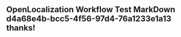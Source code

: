 <properties
ms.topic="hero-topic"
ms.test1="hero-topic"
ms.test2="test"/>

## OpenLocalization Workflow Test MarkDown d4a68e4b-bcc5-4f56-97d4-76a1233e1a13 thanks!
